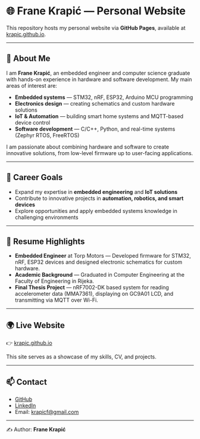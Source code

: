 # 🌐 Frane Krapić — Personal Website

This repository hosts my personal website via **GitHub Pages**, available at [krapic.github.io](https://krapic.github.io).

---

## 👋 About Me

I am **Frane Krapić**, an embedded engineer and computer science graduate with hands-on experience in hardware and software development. My main areas of interest are:

* **Embedded systems** — STM32, nRF, ESP32, Arduino MCU programming
* **Electronics design** — creating schematics and custom hardware solutions
* **IoT & Automation** — building smart home systems and MQTT-based device control
* **Software development** — C/C++, Python, and real-time systems (Zephyr RTOS, FreeRTOS)

I am passionate about combining hardware and software to create innovative solutions, from low-level firmware up to user-facing applications.

---

## 🎯 Career Goals

* Expand my expertise in **embedded engineering** and **IoT solutions**
* Contribute to innovative projects in **automation, robotics, and smart devices**
* Explore opportunities and apply embedded systems knowledge in challenging environments

---

## 📄 Resume Highlights

* **Embedded Engineer** at Torp Motors — Developed firmware for STM32, nRF, ESP32 devices and designed electronic schematics for custom hardware.
* **Academic Background** — Graduated in Computer Engineering at the Faculty of Engineering in Rijeka.
* **Final Thesis Project** — nRF7002-DK based system for reading accelerometer data (MMA7361), displaying on GC9A01 LCD, and transmitting via MQTT over Wi-Fi.

---

## 🌍 Live Website

👉 [krapic.github.io](https://krapic.github.io)

This site serves as a showcase of my skills, CV, and projects.

---

## 📫 Contact

* [GitHub](https://github.com/Krapic)
* [LinkedIn](https://www.linkedin.com/in/frane-krapic/)
* Email: krapicf@gmail.com

---

✍️ Author: **Frane Krapić**
